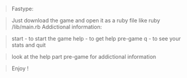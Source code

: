 >Fastype:

>Just download the game and open it as a ruby file like ruby /lib/main.rb
>Addictional information:

>start - to start the game
>help - to get help pre-game
>q - to see your stats and quit


>look at the help part pre-game for addictional information






>Enjoy !
